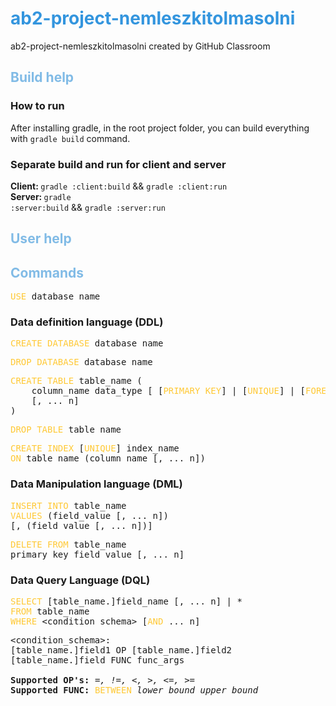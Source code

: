 <style>
.sql {
    color: #ffc936;
}
h1 {
    color: #3395de;
}
h2 {
    color: #81bbe6;
}
</style>

# ab2-project-nemleszkitolmasolni
ab2-project-nemleszkitolmasolni created by GitHub Classroom

## Build help

### How to run
After installing gradle, in the root project folder, you can build everything with `gradle build` command. <br>
### Separate build and run for client and server
<b> Client: </b> <code>gradle :client:build</code> && <code>gradle :client:run</code> <br>
<b> Server: </b> <code>gradle :server:build</code> && <code>gradle :server:run</code> <br> 

## User help

## Commands

<pre>
<span class="sql">USE</span> database_name
</pre>

### Data definition language (DDL)

<pre>
<span class="sql">CREATE DATABASE</span> database_name
</pre>

<pre>
<span class="sql">DROP DATABASE</span> database_name
</pre>

<pre>
<span class="sql">CREATE TABLE</span> table_name (
    column_name data_type [ [<span class="sql">PRIMARY KEY</span>] | [<span class="sql">UNIQUE</span>] | [<span class="sql">FOREIGN KEY REFERENCES</span> reference_table(reference_field)] ]
    [, ... n]
)
</pre>

<pre>
<span class="sql">DROP TABLE</span> table_name
</pre>

<pre>
<span class="sql">CREATE INDEX</span> [<span class="sql">UNIQUE</span>] index_name
<span class="sql">ON</span> table_name (column_name [, ... n])
</pre>

### Data Manipulation language (DML)

<pre>
<span class="sql">INSERT INTO</span> table_name
<span class="sql">VALUES</span> (field_value [, ... n])
[, (field_value [, ... n])]
</pre>

<pre>
<span class="sql">DELETE FROM</span> table_name
primary_key_field_value [, ... n]
</pre>

### Data Query Language (DQL)

<pre>
<span class="sql">SELECT</span> [table_name.]field_name [, ... n] | *
<span class="sql">FROM</span> table_name
<span class="sql">WHERE</span> &lt;condition_schema&gt; [<span class="sql">AND</span> ... n]
</pre>

<pre>
&lt;condition_schema&gt;:
[table_name.]field1 OP [table_name.]field2
[table_name.]field FUNC func_args

<b>Supported OP's:</b> <i>=, !=, <, >, <=, >=</i>
<b>Supported FUNC:</b> <span class="sql">BETWEEN</span> <i>lower_bound upper_bound</i>
</pre>
